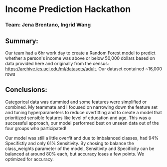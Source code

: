 # Income Prediction Hackathon
### Team: Jena Brentano, Ingrid Wang
## Summary:
Our team had a 6hr work day to create a Random Forest model to predict whether a person's income was above or below 50,000 dollars based on data provided here and originally from the census: https://archive.ics.uci.edu/ml/datasets/adult. Our dataset contained ~16,000 rows

## Conclusions:
Categorical data was dummied and some features were simplified or combined. My teammate and I focused on narrowing down the feature set and tuning hyperparameters to reduce overfitting and to create a model that prioritized sensible features like level of education and age. This was a successful approach, our model performed best on unseen data out of the four groups who participated! 

Our model was still a little overfit and due to imbalanced classes, had 94% Specifictiy and only 61% Sensitivity. By chosing to balance the class_weights parameter of the model, Sensitivity and Specificity can be balanced at around 80% each, but accuracy loses a few points. We optimized for accuracy.

